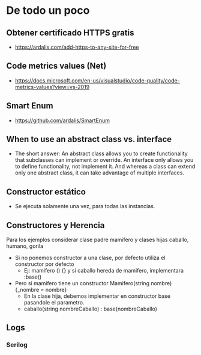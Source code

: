 # De todo un poco

## Obtener certificado HTTPS gratis

- https://ardalis.com/add-https-to-any-site-for-free

## Code metrics values (Net)

- https://docs.microsoft.com/en-us/visualstudio/code-quality/code-metrics-values?view=vs-2019

## Smart Enum

- https://github.com/ardalis/SmartEnum

## When to use an abstract class vs. interface

- The short answer: An abstract class allows you to create functionality that subclasses can implement or override. An interface only allows you to define functionality, not implement it. And whereas a class can extend only one abstract class, it can take advantage of multiple interfaces.

## Constructor estático

- Se ejecuta solamente una vez, para todas las instancias.

## Constructores y Herencia

Para los ejemplos considerar clase padre mamifero y clases hijas caballo, humano, gorila 

- Si no ponemos constructor a una clase, por defecto utiliza el constructor por defecto 
  - Ej: mamifero () {} y si caballo hereda de mamifero, implementara :base()
- Pero si mamifero tiene un constructor Mamifero(string nombre) {_nombre = nombre}
  - En la clase hija, debemos implementar en constructor base pasandole el parametro.
  - caballo(string nombreCaballo) : base(nombreCaballo)

## Logs

### Serilog

